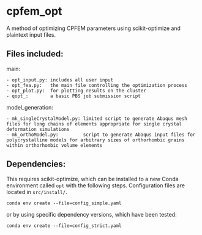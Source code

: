 # cpfem_opt
A method of optimizing CPFEM parameters using scikit-optimize and plaintext input files.

## Files included:
main:

	- opt_input.py: includes all user input
	- opt_fea.py: 	the main file controlling the optimization process
	- opt_plot.py: 	for plotting results on the cluster
	- qopt_: 		a basic PBS job submission script
	
model_generation:

	- mk_singleCrystalModel.py: limited script to generate Abaqus mesh files for long chains of elements appropriate for single crystal deformation simulations
	- mk_orthoModel.py: 		script to generate Abaqus input files for polycrystalline models for arbitrary sizes of orthorhombic grains within orthorhombic volume elements

## Dependencies:
This requires scikit-optimize, which can be installed to a new Conda environment called `opt` with the following steps. Configuration files are located in `src/install/`.

`conda env create --file=config_simple.yaml`

or by using specific dependency versions, which have been tested:

`conda env create --file=config_strict.yaml`
